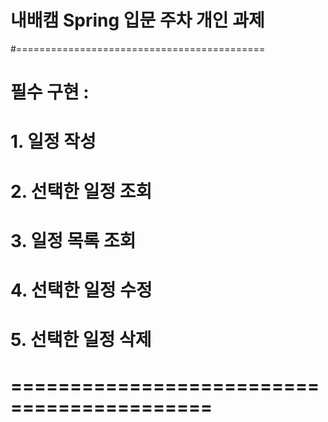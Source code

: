 # 내배캠 Spring 입문 주차 개인 과제
#===========================================
# 필수 구현 :
# 1. 일정 작성
# 2. 선택한 일정 조회
# 3. 일정 목록 조회
# 4. 선택한 일정 수정
# 5. 선택한 일정 삭제
# ===========================================
